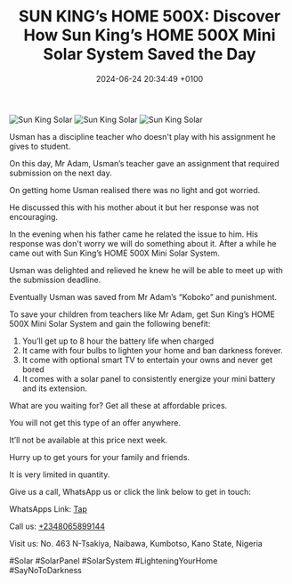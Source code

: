 ﻿---
layout: post
title:  "SUN KING’s HOME 500X: Discover How Sun King’s HOME 500X Mini Solar System Saved the Day"
date:   2024-06-24 20:34:49 +0100
categories: marketing update
---

![Sun King Solar]({{site.baseurl}}/images/sunking-solar1.jpg)
![Sun King Solar]({{site.baseurl}}/images/sunking-solar2.jpg)
![Sun King Solar]({{site.baseurl}}/images/sunking-solar3.jpg)

Usman has a discipline teacher who doesn't play with his assignment he gives to student. 

On this day, Mr Adam, Usman’s teacher gave an assignment that required submission on the next day.

On getting home Usman realised there was no light and got worried. 

He discussed this with his mother about it but her response was not encouraging. 

In the evening when his father came he related the issue to him. His response was don't worry we will do something about it. After a while  he came out with Sun King’s HOME 500X Mini Solar System.

Usman was delighted and relieved he knew he will be able to meet up with the submission deadline.

Eventually Usman was saved from Mr Adam’s “Koboko” and punishment.


To save your children from teachers like Mr Adam, get Sun King’s HOME 500X Mini Solar System and gain the following benefit:


1. You’ll get up to 8 hour the battery life when charged
2. It came with four bulbs to lighten your home and ban darkness forever.
3. It come with optional smart TV to entertain your owns and never get bored 
4. It comes with a solar panel to consistently energize your mini battery and its extension.


What are you waiting for? Get all these at affordable prices.


You will not get this type of an offer anywhere.


It’ll not be available at this price next week.


Hurry up to get yours for your family and friends.


It is very limited in quantity.


Give us a call, WhatsApp us or click the link below to get in touch:


WhatsApps Link: [Tap][whatsapp-link]


Call us: [+2348065899144][call-us]


Visit us: No. 463 N-Tsakiya, Naibawa, Kumbotso, Kano State, Nigeria


#Solar #SolarPanel #SolarSystem #LighteningYourHome #SayNoToDarkness

[whatsapp-link]: https://wa.me/+2348065899144
[call-us]: tel:+2348065899144